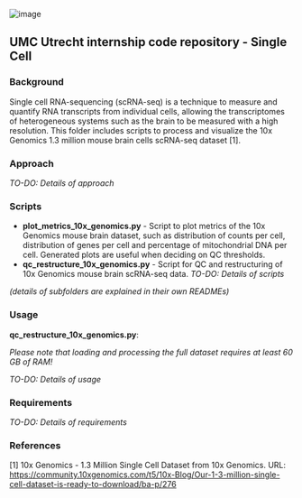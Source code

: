 ![image](https://user-images.githubusercontent.com/24732704/55021982-f822ec00-4ff9-11e9-802a-649cfdb4892c.png)

## UMC Utrecht internship code repository - Single Cell

### Background
Single cell RNA-sequencing (scRNA-seq) is a technique to measure and quantify RNA transcripts from individual cells, allowing the transcriptomes of heterogeneous systems such as the brain to be measured with a high resolution. This folder includes scripts to process and visualize the 10x Genomics 1.3 million mouse brain cells scRNA-seq dataset [1]. 

### Approach
_TO-DO: Details of approach_

### Scripts
* **plot_metrics_10x_genomics.py** - Script to plot metrics of the 10x Genomics mouse brain dataset, such as distribution of counts per cell, distribution of genes per cell and percentage of mitochondrial DNA per cell. Generated plots are useful when deciding on QC thresholds.
* **qc_restructure_10x_genomics.py** - Script for QC and restructuring of 10x Genomics mouse brain scRNA-seq data.
_TO-DO: Details of scripts_

_(details of subfolders are explained in their own READMEs)_

### Usage
**qc_restructure_10x_genomics.py**:

_Please note that loading and processing the full dataset requires at least 60 GB of RAM!_

_TO-DO: Details of usage_

### Requirements
_TO-DO: Details of requirements_

### References
[1] 10x Genomics - 1.3 Million Single Cell Dataset from 10x Genomics. URL: https://community.10xgenomics.com/t5/10x-Blog/Our-1-3-million-single-cell-dataset-is-ready-to-download/ba-p/276
